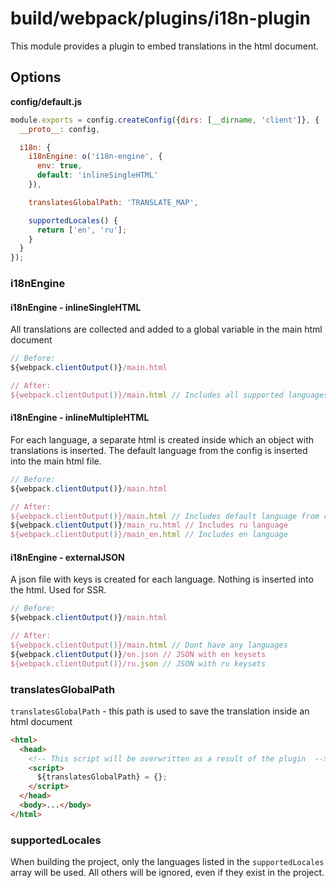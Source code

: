 # build/webpack/plugins/i18n-plugin

This module provides a plugin to embed translations in the html document.

## Options

__config/default.js__

```js
module.exports = config.createConfig({dirs: [__dirname, 'client']}, {
  __proto__: config,

  i18n: {
    i18nEngine: o('i18n-engine', {
      env: true,
      default: 'inlineSingleHTML'
    }),

    translatesGlobalPath: 'TRANSLATE_MAP',

    supportedLocales() {
      return ['en', 'ru'];
    }
  }
});
```

### i18nEngine

#### i18nEngine - inlineSingleHTML

All translations are collected and added to a global variable in the main html document

```js
// Before:
${webpack.clientOutput()}/main.html

// After:
${webpack.clientOutput()}/main.html // Includes all supported languages
```

#### i18nEngine - inlineMultipleHTML

For each language, a separate html is created inside which an object with translations is inserted.
The default language from the config is inserted into the main html file.

```js
// Before:
${webpack.clientOutput()}/main.html

// After:
${webpack.clientOutput()}/main.html // Includes default language from config
${webpack.clientOutput()}/main_ru.html // Includes ru language
${webpack.clientOutput()}/main_en.html // Includes en language
```

#### i18nEngine - externalJSON

A json file with keys is created for each language. Nothing is inserted into the html. Used for SSR.

```js
// Before:
${webpack.clientOutput()}/main.html

// After:
${webpack.clientOutput()}/main.html // Dont have any languages
${webpack.clientOutput()}/en.json // JSON with en keysets
${webpack.clientOutput()}/ru.json // JSON with ru keysets
```

### translatesGlobalPath

`translatesGlobalPath` - this path is used to save the translation inside an html document

```html
<html>
  <head>
    <!-- This script will be overwritten as a result of the plugin  -->
    <script>
      ${translatesGlobalPath} = {};
    </script>
  </head>
  <body>...</body>
</html>
```

### supportedLocales

When building the project, only the languages listed in the `supportedLocales` array will be used. All others will be ignored, even if they exist in the project.
